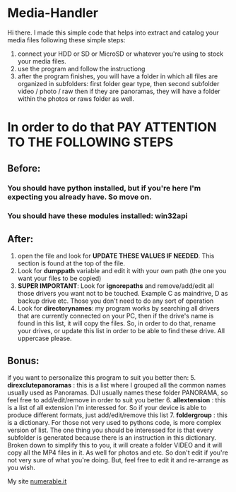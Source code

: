 # Media-Handler
Hi there. I made this simple code that helps into extract and catalog your media files following these simple steps:
1. connect your HDD or SD or MicroSD or whatever you're using to stock your media files.
2. use the program and follow the instructiong
3. after the program finishes, you will have a folder in which all files are organized in subfolders: first folder gear type, then second subfolder video / photo / raw then
   if they are panoramas, they will have a folder within the photos or raws folder as well.
   
# In order to do that PAY ATTENTION TO THE FOLLOWING STEPS   

## Before:
### You should have python installed, but if you're here I'm expecting you already have. So move on.
### You should have these modules installed: win32api

## After:
1. open the file and look for **UPDATE THESE VALUES IF NEEDED**. This section is found at the top of the file.
2. Look for **dumppath** variable and edit it with your own path (the one you want your files to be copied)
3. **SUPER IMPORTANT**: Look for **ignorepaths** and remove/add/edit all those drivers you want not to be touched. Example C as maindrive, D as backup drive etc. 
   Those you don't need to do any sort of operation
4. Look for **directorynames**: my program works by searching all drivers that are currently connected on your PC, then if the drive's name is found in this list, it will copy the
   files. So, in order to do that, rename your drives, or update this list in order to be able to find these drive. All uppercase please.

## Bonus:
if you want to personalize this program to suit you better then:
5. **direxclutepanoramas** : this is a list where I grouped all the common names usually used as Panoramas. DJI usually names these folder PANORAMA, so feel free to add/edit/remove
   in order to suit you better
6. **allextension** : this is a list of all extension I'm interessed for. So if your device is able to produce different formats, just add/edit/remove this list
7. **foldergroup**  : this is a dictionary. For those not very used to pythons code, is more complex version of list. The one thing you should be interessed for is that every 
   subfolder is generated because there is an instruction in this dictionary. 
   Broken down to simplify this to you, it will create a folder VIDEO and it will copy all the MP4 files in it. As well for photos and etc. So don't edit if you're not very
   sure of what you're doing. But, feel free to edit it and re-arrange as you wish.
   
My site [numerable.it](www.numerable.it)
